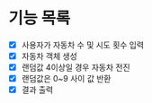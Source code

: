 # 기능 목록
- [x] 사용자가 자동차 수 및 시도 횟수 입력
- [x] 자동차 객체 생성
- [x] 랜덤값 4이상일 경우 자동차 전진
- [x] 랜덤값은 0~9 사이 값 반환
- [x] 결과 출력
